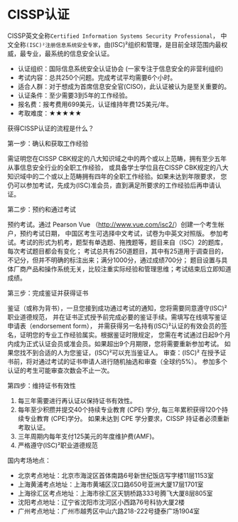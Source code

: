 # CISSP认证

CISSP英文全称`Certified Information Systems Security Professional`，
中文全称`(ISC)²注册信息系统安全专家`，由(ISC)²组织和管理，是目前全球范围内最权威，最专业，最系统的信息安全认证。

* 认证组织：国际信息系统安全认证协会 (一家专注于信息安全的非营利组织)
* 考试内容：总共250个问题。完成考试平均需要6个小时。
* 适合人群：对于想成为首席信息安全官(CISO)，此认证被认为是至关重要的。
* 认证条件：至少需要3到5年的工作经验。
* 报名费：报考费用699美元，认证维持年费125美元/年。
* 考取难度：★★★★★

获得CISSP认证的流程是什么？

第一步：确认和获取工作经验

需证明您在CISSP CBK规定的八大知识域之中的两个或以上范畴，拥有至少五年从事信息安全行业的全职工作经验，
或具备学士学位且在CISSP CBK规定的八大知识域中的二个或以上范畴拥有四年的全职工作经验。如果未达到年限要求，
您仍可以参加考试，先成为(ISC)准会员，直到满足所要求的工作经验后再申请认证。

第二步：预约和通过考试

预约考试。通过 Pearson Vue （<http://www.vue.com/isc2/>）创建一个考生帐户，预约考试日期，
中国区考生可选择中文考试，试卷为中英文对照版。
参加考试。考试的形式为机考，题型有单选题、拖拽题等，题目来自（ISC）2的题库，每次考试题目都会有变化；
考试总共有250道题目，其中有25道用于调查目的，不记分，但并不明确的标注出来；满分1000分，通过成绩700分；
题目设置与具体厂商产品和操作系统无关，比较注重实际经验和管理思维；考试结束后立即知道成绩。

第三步：完成鉴证并获得证书

鉴证（或称为背书），一旦您接到成功通过考试的通知，您将需要同意遵守(ISC)² 职业道德规范，
并在证书正式授予前完成必要的鉴证手续。需填写在线填写鉴证申请表（endorsement form），
并需获得另一名持有(ISC)²认证的有效会员的签名，证明您的专业工作经验属实。根据鉴证时限规定，
您需在考试通过日起9个月内成为正式认证会员或准会员。如果超出9个月期限，您将需要重新参加考试。
如果您找不到合适的人为您鉴证，(ISC)²可以充当鉴证人。
审查：(ISC)² 在授予证书前，将对通过考试的证书申请人进行随机抽选和审查（全球约5%）。
参加多个认证的考生可能审查次数会不止一次。

第四步：维持证书有效性

1. 每三年需要进行再认证以保持证书有效性。
1. 每年至少积攒并提交40个持续专业教育 (CPE) 学分, 每三年累积获得120个持续专业教育 (CPE)学分。
如果未达到 CPE 学分要求，CISSP 持证者必须重新考取认证。
1. 三年周期内每年支付125美元的年度维护费(AMF)。
1. 严格遵守(ISC)²职业道德规范

国内考场地点：

* 北京考点地址：北京市海淀区首体南路6号新世纪饭店写字楼11层1153室
* 上海黄浦考点地址：上海市黄埔区汉口路650号亚洲大厦17层1701室
* 上海徐汇区考点地址：上海市徐汇区天钥桥路333号腾飞大厦8层805室
* 沈阳考点地址：辽宁省沈阳市沈河区小西路76号科协大厦2楼
* 广州考点地址：广州市越秀区中山六路218-222号捷泰广场1904室

